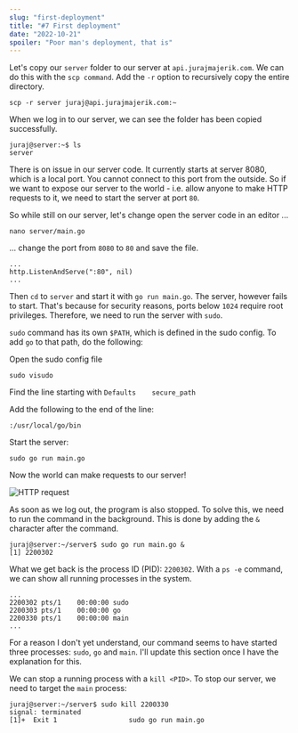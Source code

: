 ```yaml
---
slug: "first-deployment"
title: "#7 First deployment"
date: "2022-10-21"
spoiler: "Poor man's deployment, that is"
---
```

Let's copy our ```server``` folder to our server at ```api.jurajmajerik.com```. We can do this with the ```scp command```. Add the ```-r``` option to recursively copy the entire directory.

```
scp -r server juraj@api.jurajmajerik.com:~
```

When we log in to our server, we can see the folder has been copied successfully.
```
juraj@server:~$ ls
server
```

There is on issue in our server code. It currently starts at server 8080, which is a local port. You cannot connect to this port from the outside. So if we want to expose our server to the world - i.e. allow anyone to make HTTP requests to it, we need to start the server at port ```80```.

So while still on our server, let's change open the server code in an editor ...
```
nano server/main.go
```

... change the port from ```8080``` to ```80``` and save the file.
```
...
http.ListenAndServe(":80", nil)
...
```

Then ```cd``` to ```server``` and start it with ```go run main.go```. The server, however fails to start. That's because for security reasons, ports below ```1024``` require root privileges. Therefore, we need to run the server with ```sudo```.

```sudo``` command has its own ```$PATH```, which is defined in the sudo config. To add ```go``` to that path, do the following:

Open the sudo config file
```
sudo visudo
```
Find the line starting with ```Defaults    secure_path```

Add the following to the end of the line:
```
:/usr/local/go/bin
```

Start the server:
```
sudo go run main.go
```

Now the world can make requests to our server!

![HTTP request](./img-1.png)

As soon as we log out, the program is also stopped. To solve this, we need to run the command in the background. This is done by adding the ```&``` character after the command.
```
juraj@server:~/server$ sudo go run main.go &
[1] 2200302
```

What we get back is the process ID (PID): ```2200302```. With a ```ps -e``` command, we can show all running processes in the system.
```
...
2200302 pts/1    00:00:00 sudo
2200303 pts/1    00:00:00 go
2200330 pts/1    00:00:00 main
...
```
For a reason I don't yet understand, our command seems to have started three processes: ```sudo```, ```go``` and ```main```. I'll update this section once I have the explanation for this.

We can stop a running process with a ```kill <PID>```. To stop our server, we need to target the ```main``` process:
```
juraj@server:~/server$ sudo kill 2200330
signal: terminated
[1]+  Exit 1                  sudo go run main.go
```